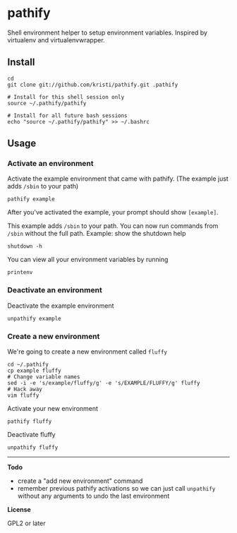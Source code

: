 pathify
=======

Shell environment helper to setup environment variables.  Inspired by virtualenv and virtualenvwrapper.

Install
-------

    cd
    git clone git://github.com/kristi/pathify.git .pathify

    # Install for this shell session only
    source ~/.pathify/pathify

    # Install for all future bash sessions
    echo "source ~/.pathify/pathify" >> ~/.bashrc

Usage
-----

### Activate an environment

Activate the example environment that came with pathify.
(The example just adds `/sbin` to your path)

    pathify example

After you've activated the example, your prompt should show `[example]`.

This example adds `/sbin` to your path.  You can now run commands from `/sbin` without the full path.  Example: show the shutdown help

    shutdown -h

You can view all your environment variables by running

    printenv

### Deactivate an environment

Deactivate the example environment

    unpathify example

### Create a new environment

We're going to create a new environment called `fluffy`

    cd ~/.pathify
    cp example fluffy
    # Change variable names
    sed -i -e 's/example/fluffy/g' -e 's/EXAMPLE/FLUFFY/g' fluffy
    # Hack away
    vim fluffy

Activate your new environment

    pathify fluffy

Deactivate fluffy

    unpathify fluffy

-----

__Todo__

* create a "add new environment" command
* remember previous pathify activations so we can just call `unpathify` without any arguments to undo the last environment

__License__

GPL2 or later
